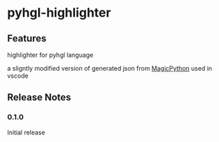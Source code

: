 # pyhgl-highlighter

## Features

highlighter for pyhgl language

a sligntly modified version of generated json from [MagicPython](https://github.com/microsoft/vscode/blob/main/extensions/python/syntaxes/MagicPython.tmLanguage.json) used in vscode

## Release Notes


### 0.1.0

Initial release 
 

 